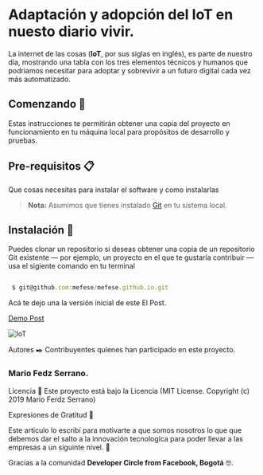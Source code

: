 # Adaptación y adopción del **IoT** en nuesto diario vivir.

La internet de las cosas (**IoT**, por sus siglas en inglés), es parte de nuestro día, mostrando una tabla con los tres elementos técnicos y humanos que podriamos necesitar para adoptar y sobrevivir a un futuro digital cada vez más automatizado.


## Comenzando 🚀

Estas instrucciones te permitirán obtener una copia del proyecto en funcionamiento en tu máquina local para propósitos de desarrollo y pruebas.



## Pre-requisitos 📋

Que cosas necesitas para instalar el software y como instalarlas

> **Nota:** Asumimos que tienes instalado [Git] en tu sistema local. 


[Git]: https://git-scm.com


## Instalación 🔧


Puedes clonar un repositorio si deseas obtener una copia de un repositorio Git existente — por ejemplo, un proyecto en el que te gustaría contribuir — usa el sigiente comando en tu terminal


```javascript

 $ git@github.com:mefese/mefese.github.io.git

```
Acá  te dejo una la versión inicial de este El Post. 

[Demo Post ]( https://mefese.github.io )

 ![IoT](https://images.unsplash.com/photo-1519558260268-cde7e03a0152?ixlib=rb-1.2.1&ixid=eyJhcHBfaWQiOjEyMDd9&auto=format&fit=crop&w=1350&q=80)


Autores ✒️
Contribuyentes quíenes han participado en este proyecto.

### Mario Fedz Serrano.

Licencia 📄
Este proyecto está bajo la Licencia (MIT License. Copyright (c) 2019 Mario Ferdz Serrano)

Expresiones de Gratitud 🎁

Este articulo lo  escribí para motivarte a que somos nosotros lo que que debemos dar el salto a la innovación tecnologíca para poder llevar a las empresas a un siguinte nivel. 📢



Gracias a la comunidad **Developer Circle from Facebook, Bogotá**   🤓.



